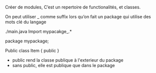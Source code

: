 Créer de modules,
C’est un repertoire de functionalités, et classes.

On peut utiliser _ comme suffix lors qu’on fait un package qui utilise des mots clé du langage

./main.java
Import mypacakge_.*



package mypackage;

Public class Item {
	public
}

- public rend la classe publique à l'exterieur du package
- sans public, elle est publique que dans le package